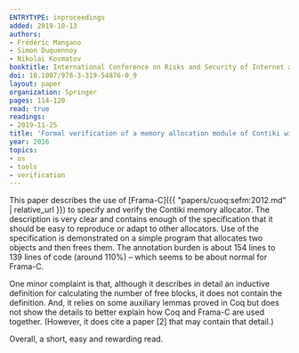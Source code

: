 ```yaml
---
ENTRYTYPE: inproceedings
added: 2019-10-13
authors:
- Frédéric Mangano
- Simon Duquennoy
- Nikolai Kosmatov
booktitle: International Conference on Risks and Security of Internet and Systems
doi: 10.1007/978-3-319-54876-0_9
layout: paper
organization: Springer
pages: 114-120
read: true
readings:
- 2019-11-25
title: 'Formal verification of a memory allocation module of Contiki with Frama-C: a case study'
year: 2016
topics:
- os
- tools
- verification
---
```


This paper describes the use of [Frama-C]({{ "papers/cuoq:sefm:2012.md" | relative_url }}) to specify and verify the
Contiki memory allocator.
The description is very clear and contains enough of the specification that
it should be easy to reproduce or adapt to other allocators.
Use of the specification is demonstrated on a simple program that allocates
two objects and then frees them.
The annotation burden is about 154 lines to 139 lines of code (around 110%) – which seems to be about normal for Frama-C.

One minor complaint is that,
although it describes in detail an inductive definition for calculating the number of free blocks,
it does not contain the definition.
And, it relies on some auxiliary lemmas proved in Coq but does not show the details to better explain how Coq and Frama-C are used together.
(However, it does cite a paper [2] that may contain that detail.)

Overall, a short, easy and rewarding read.
